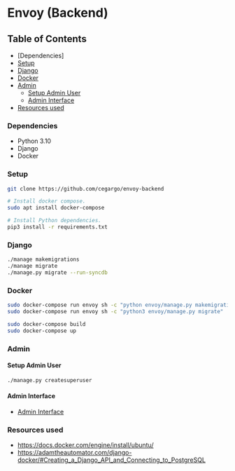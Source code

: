 # Envoy (Backend)

## Table of Contents

- [Dependencies]
- [Setup](#setup)
- [Django](#django)
- [Docker](#docker)
- [Admin](#admin)
  - [Setup Admin User](#setup-admin-user)
  - [Admin Interface](#admin-interface)
- [Resources used](#resources-used)

### Dependencies

- Python 3.10
- Django
- Docker

### Setup

```sh
git clone https://github.com/cegargo/envoy-backend

# Install docker compose.
sudo apt install docker-compose

# Install Python dependencies.
pip3 install -r requirements.txt
```

### Django

```sh
./manage makemigrations
./manage migrate
./manage.py migrate --run-syncdb
```

### Docker

```sh
sudo docker-compose run envoy sh -c "python envoy/manage.py makemigrations"
sudo docker-compose run envoy sh -c "python3 envoy/manage.py migrate"

sudo docker-compose build
sudo docker-compose up
```

### Admin

#### Setup Admin User

```sh
./manage.py createsuperuser
```

#### Admin Interface

- [Admin Interface](http://0.0.0.0:8000/admin)

### Resources used

- https://docs.docker.com/engine/install/ubuntu/
- https://adamtheautomator.com/django-docker/#Creating_a_Django_API_and_Connecting_to_PostgreSQL
